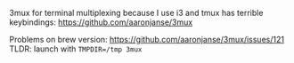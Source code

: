 3mux for terminal multiplexing because I use i3 and tmux has terrible keybindings:
https://github.com/aaronjanse/3mux

Problems on brew version: https://github.com/aaronjanse/3mux/issues/121
TLDR: launch with `TMPDIR=/tmp 3mux`


